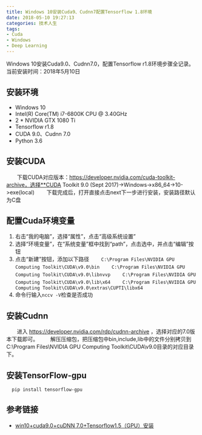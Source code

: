 ```yaml
---
title: Windows 10安装Cuda9、Cudnn7配置Tensorflow 1.8环境
date: 2018-05-10 19:27:13
categories: 技术人生
tags:
- Cuda
- Windows
- Deep Learning
---
```


Windows 10安装Cuda9.0、Cudnn7.0，配置Tensorflow r1.8环境步骤全记录。
当前安装时间：2018年5月10日

<!-- more -->

## 安装环境

- Windows 10
- Intel(R) Core(TM) i7-6800K CPU @ 3.40GHz
- 2 * NVIDIA GTX 1080 Ti
- Tensorflow r1.8
- CUDA 9.0、Cudnn 7.0
- Python 3.6

## 安装CUDA

　　下载CUDA对应版本：https://developer.nvidia.com/cuda-toolkit-archive，选择**CUDA Toolkit 9.0 (Sept 2017)->Windows->x86_64->10->exe(local)
　　下载完成后，打开直接点击next下一步进行安装，安装路径默认为C盘

## 配置Cuda环境变量

1. 右击“我的电脑”，选择“属性”，点击“高级系统设置”
2. 选择“环境变量”，在“系统变量”框中找到“path”，点击选中，并点击“编辑”按钮
3. 点击“新建”按钮，添加以下路径
　　`C:\Program Files\NVIDIA GPU Computing Toolkit\CUDA\v9.0\bin`
　　`C:\Program Files\NVIDIA GPU Computing Toolkit\CUDA\v9.0\libnvvp`
　　`C:\Program Files\NVIDIA GPU Computing Toolkit\CUDA\v9.0\lib\x64`
　　`C:\Program Files\NVIDIA GPU Computing Toolkit\CUDA\v9.0\extras\CUPTI\libx64`
4. 命令行输入`nccv -V`检查是否成功

## 安装Cudnn

　　进入 https://developer.nvidia.com/rdp/cudnn-archive ，选择对应的7.0版本下载即可。
　　解压压缩包，把压缩包中bin,include,lib中的文件分别拷贝到C:\Program Files\NVIDIA GPU Computing Toolkit\CUDA\v9.0目录的对应目录下。

## 安装TensorFlow-gpu

```
  pip install tensorflow-gpu
```

## 参考链接

- [win10+cuda9.0+cuDNN 7.0+Tensorflow1.5（GPU）安装](https://blog.csdn.net/zw__chen/article/details/79374467)

